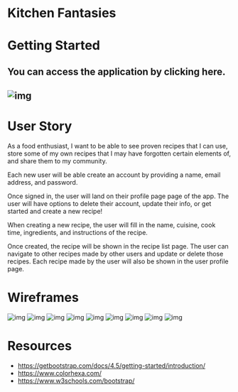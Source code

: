 # Kitchen Fantasies

# Getting Started
You can access the application by clicking here.
---
![img](public/images/pic1.png)
---
# User Story
As a food enthusiast, I want to be able to see proven recipes that I can use, store some of my own recipes that I may have forgotten certain elements of, and share them to my community. 

Each new user will be able create an account by providing a name, email address, and password. 

Once signed in, the user will land on their profile page page of the app. The user will have options to delete their account, update their info, or get started and create a new recipe! 

When creating a new recipe, the user will fill in the name, cuisine, cook time, ingredients, and instructions of the recipe. 

Once created, the recipe will be shown in the recipe list page. The user can navigate to other recipes made by other users and update or delete those recipes. Each recipe made by the user will also be shown in the user profile page. 

# Wireframes
![img](public/images/pic2.png)
![img](public/images/pic3.png)
![img](public/images/pic4.png)
![img](public/images/pic5.png)
![img](public/images/pic6.png)
![img](public/images/pic7.png)
![img](public/images/pic8.png)
![img](public/images/pic9.png)
![img](public/images/pic10.png)

# Resources
- https://getbootstrap.com/docs/4.5/getting-started/introduction/
- https://www.colorhexa.com/
- https://www.w3schools.com/bootstrap/